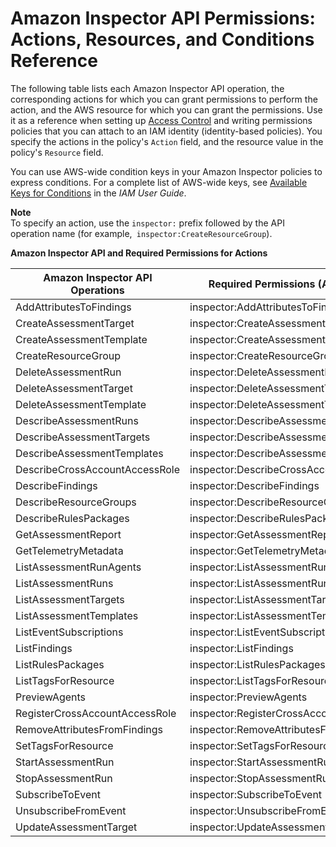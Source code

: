 # Amazon Inspector API Permissions: Actions, Resources, and Conditions Reference<a name="inspector-api-permissions-ref"></a>

The following table lists each Amazon Inspector API operation, the corresponding actions for which you can grant permissions to perform the action, and the AWS resource for which you can grant the permissions\. Use it as a reference when setting up [Access Control](inspector-auth-and-access-control.md#access-control1) and writing permissions policies that you can attach to an IAM identity \(identity\-based policies\)\. You specify the actions in the policy's `Action` field, and the resource value in the policy's `Resource` field\. 

You can use AWS\-wide condition keys in your Amazon Inspector policies to express conditions\. For a complete list of AWS\-wide keys, see [Available Keys for Conditions](http://docs.aws.amazon.com/IAM/latest/UserGuide/reference_policies_elements.html#AvailableKeys) in the *IAM User Guide*\. 

**Note**  
To specify an action, use the `inspector:` prefix followed by the API operation name \(for example,` inspector:CreateResourceGroup`\)\. 


**Amazon Inspector API and Required Permissions for Actions**  

| Amazon Inspector API Operations | Required Permissions \(API Actions\) | Resources | 
| --- | --- | --- | 
| AddAttributesToFindings | inspector:AddAttributesToFindings | \* | 
| CreateAssessmentTarget | inspector:CreateAssessmentTarget | \* | 
| CreateAssessmentTemplate | inspector:CreateAssessmentTemplate | \* | 
| CreateResourceGroup | inspector:CreateResourceGroup | \* | 
| DeleteAssessmentRun | inspector:DeleteAssessmentRun | \* | 
| DeleteAssessmentTarget | inspector:DeleteAssessmentTarget | \* | 
| DeleteAssessmentTemplate | inspector:DeleteAssessmentTemplate | \* | 
| DescribeAssessmentRuns | inspector:DescribeAssessmentRuns | \* | 
| DescribeAssessmentTargets | inspector:DescribeAssessmentTargets | \* | 
| DescribeAssessmentTemplates | inspector:DescribeAssessmentTemplates | \* | 
| DescribeCrossAccountAccessRole | inspector:DescribeCrossAccountAccessRole | \* | 
| DescribeFindings | inspector:DescribeFindings | \* | 
| DescribeResourceGroups | inspector:DescribeResourceGroups | \* | 
| DescribeRulesPackages | inspector:DescribeRulesPackages | \* | 
| GetAssessmentReport | inspector:GetAssessmentReport | \* | 
| GetTelemetryMetadata | inspector:GetTelemetryMetadata | \* | 
| ListAssessmentRunAgents | inspector:ListAssessmentRunAgents | \* | 
| ListAssessmentRuns | inspector:ListAssessmentRuns | \* | 
| ListAssessmentTargets | inspector:ListAssessmentTargets | \* | 
| ListAssessmentTemplates | inspector:ListAssessmentTemplates | \* | 
| ListEventSubscriptions | inspector:ListEventSubscriptions | \* | 
| ListFindings | inspector:ListFindings | \* | 
| ListRulesPackages | inspector:ListRulesPackages | \* | 
| ListTagsForResource | inspector:ListTagsForResource | \* | 
| PreviewAgents | inspector:PreviewAgents | \* | 
| RegisterCrossAccountAccessRole | inspector:RegisterCrossAccountAccessRole | \* | 
| RemoveAttributesFromFindings | inspector:RemoveAttributesFromFindings | \* | 
| SetTagsForResource | inspector:SetTagsForResource | \* | 
| StartAssessmentRun | inspector:StartAssessmentRun | \* | 
| StopAssessmentRun | inspector:StopAssessmentRun | \* | 
| SubscribeToEvent | inspector:SubscribeToEvent | \* | 
| UnsubscribeFromEvent | inspector:UnsubscribeFromEvent | \* | 
| UpdateAssessmentTarget | inspector:UpdateAssessmentTarget | \* | 